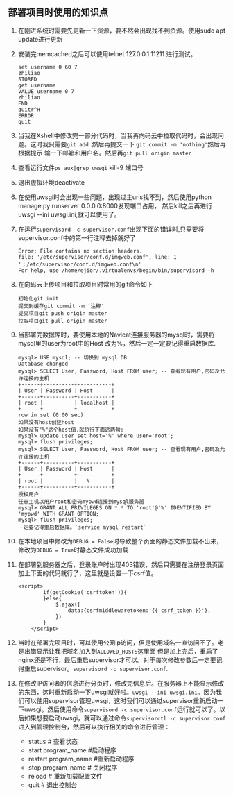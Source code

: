 ## 部署项目时使用的知识点
1. 在刚进系统时需要先更新一下资源，要不然会出现找不到资源。使用sudo apt update进行更新
2. 安装完memcached之后可以使用telnet 127.0.0.1 11211 进行测试。
    ```
    set username 0 60 7 
    zhiliao
    STORED
    get username
    VALUE username 0 7
    zhiliao
    END 
    quitr^H    
    ERROR
    quit
    ```
3. 当我在Xshell中修改完一部分代码时，当我再向码云中拉取代码时，会出现问题。这时我只需要```git add``` .然后再提交一下 ```git commit -m 'nothing'```然后再根据提示
输一下邮箱和用户名。然后再```git pull origin master```
4. 查看运行文件```ps aux|grep uwsgi``` kill-9 端口号
5. 退出虚拟环境deactivate
6. 在使用uwsgi时会出现一些问题，出现过主urls找不到，然后使用python manage.py runserver 0.0.0.0:8000发现端口占用，
然后kill之后再进行uwsgi --ini uwsgi.ini,就可以使用了。
7. 在运行```supervisord -c supervisor.conf```出现下面的错误时,只需要将supervisor.conf中的第一行注释去掉就好了
    ```
    Error: File contains no section headers.
    file: '/etc/supervisor/conf.d/imgweb.conf', line: 1
    '；/etc/supervisor/conf.d/imgweb.conf\n'
    For help, use /home/ejior/.virtualenvs/begin/bin/supervisord -h
    ```

8. 在向码云上传项目和拉取项目时常用的git命令如下
    ```
    初始化git init
    提交到缓存git commit -m '注释'
    提交项目git push origin master
    拉取项目git pull origin master
    ```
9. 当部署完数据库时，要使用本地的Navicat连接服务器的mysql时，需要将mysql里的user为root中的Host 改为%，然后一定一定要记得重启数据库.
   ```
   mysql> USE mysql; -- 切换到 mysql DB
   Database changed
   mysql> SELECT User, Password, Host FROM user; -- 查看现有用户,密码及允许连接的主机
   +------+----------+-----------+
   | User | Password | Host      |
   +------+----------+-----------+
   | root |          | localhost |
   +------+----------+-----------+
   row in set (0.00 sec)
   如果没有host创建host
   如果没有"%"这个host值,就执行下面这两句:
   mysql> update user set host='%' where user='root';
   mysql> flush privileges;
   mysql> SELECT User, Password, Host FROM user; -- 查看现有用户,密码及允许连接的主机
   +------+----------+-----------+
   | User | Password | Host      |
   +------+----------+-----------+
   | root |          |   %       |
   +------+----------+-----------+
   授权用户
   任意主机以用户root和密码mypwd连接到mysql服务器
   mysql> GRANT ALL PRIVILEGES ON *.* TO 'root'@'%' IDENTIFIED BY 'mypwd' WITH GRANT OPTION;
   mysql> flush privileges;
   一定要记得重启数据库。`service mysql restart` 
   ```
10. 在本地项目中修改为```DEBUG = False```时导致整个页面的静态文件加载不出来，修改为```DEBUG = True```时静态文件成功加载

11. 在部署到服务器之后，登录账户时出现403错误，然后只需要在注册登录页面加上下面的代码就行了，这里就是设置一下csrf值。
    ```
    <script>
            if(getCookie('csrftoken')){
            }else{
                $.ajax({
                    data:{csrfmiddlewaretoken:'{{ csrf_token }}'},
                })
            }
        </script>
    ```
12. 当时在部署完项目时，可以使用公网ip访问，但是使用域名一直访问不了。老是出错显示让我把域名加入到```ALLOWED_HOSTS```这里面
但是加上完后，重启了nginx还是不行，最后重启supervisor才可以。对于每次修改参数后一定要记得重启supervisor。```supervisord -c supervisor.conf```.
13. 在修改IP访问者的信息进行分页时，修改完信息后。在服务器上不能显示修改的东西，这时重新启动一下uwsgi就好啦。```uwsgi --ini uwsgi.ini```。因为我们可以使用supervisor管理uwsgi，这时我们可以通过supervisor重新启动一下uwsgi。然后使用命令```supervisord -c supervisor.conf```运行就可以了。以后如果想要启动uwsgi，就可以通过命令```supervisorctl -c supervisor.conf```进入到管理控制台，然后可以执行相关的命令进行管理：
    * status # 查看状态
    * start program_name #启动程序
    * restart program_name #重新启动程序
    * stop program_name # 关闭程序
    * reload # 重新加载配置文件
    * quit # 退出控制台


